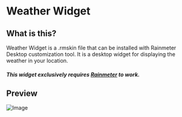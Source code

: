 # Weather Widget
## What is this?
Weather Widget is a .rmskin file that can be installed with Rainmeter Desktop customization tool. It is a desktop widget for displaying the weather in your location.
##### *This widget exclusively requires [Rainmeter](https://www.rainmeter.net) to work.*
## Preview
![Image](/../main/preview.png)

